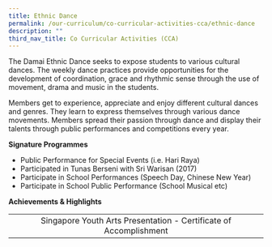 ```yaml
---
title: Ethnic Dance
permalink: /our-curriculum/co-curricular-activities-cca/ethnic-dance
description: ""
third_nav_title: Co Curricular Activities (CCA)
---
```

<p>The Damai Ethnic Dance seeks to expose students to various cultural dances. The weekly dance practices provide opportunities for the development of coordination, grace and rhythmic sense through the use of movement, drama and music in the students.&nbsp;</p>
<p>Members get to experience, appreciate and enjoy different cultural dances and genres. They learn to express themselves through various dance movements. Members spread their passion through dance and display their talents through public performances and competitions every year.&nbsp;</p>
<p><strong>Signature Programmes</strong></p>
<ul>
<li>Public Performance for Special Events (i.e. Hari Raya)&nbsp;</li>
<li>Participated in Tunas Berseni with Sri Warisan (2017)</li>
<li>Participate in School Performances (Speech Day, Chinese New Year)&nbsp;</li>
<li>Participate in School Public Performance (School Musical etc)&nbsp;</li>
</ul>
<p><strong>Achievements</strong><strong>&nbsp;&amp; Highlights</strong></p>
<table>
<tbody>
<tr>
<td style="text-align: center;">Singapore Youth Arts Presentation - Certificate of Accomplishment</td>
</tr>
</tbody>
</table>